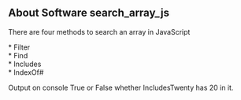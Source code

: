 ## About Software search_array_js
<p>There are four methods to search an array in JavaScript<p>
* Filter<br />
* Find<br />
* Includes<br />
* IndexOf#<br />
<p>Output on console True or False whether IncludesTwenty has 20 in it.</p>